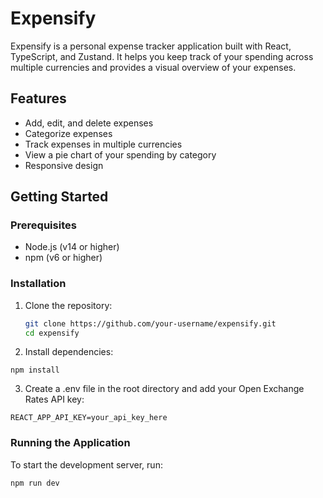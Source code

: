 # Expensify

Expensify is a personal expense tracker application built with React, TypeScript, and Zustand. It helps you keep track of your spending across multiple currencies and provides a visual overview of your expenses.

## Features

- Add, edit, and delete expenses
- Categorize expenses
- Track expenses in multiple currencies
- View a pie chart of your spending by category
- Responsive design

## Getting Started

### Prerequisites

- Node.js (v14 or higher)
- npm (v6 or higher)

### Installation

1. Clone the repository:

   ```sh
   git clone https://github.com/your-username/expensify.git
   cd expensify
   ```
2. Install dependencies:
  ```
  npm install
  ```
3. Create a .env file in the root directory and add your Open Exchange Rates API key:
  ```
  REACT_APP_API_KEY=your_api_key_here
  ```

### Running the Application

To start the development server, run:
  ```
  npm run dev
  ```

